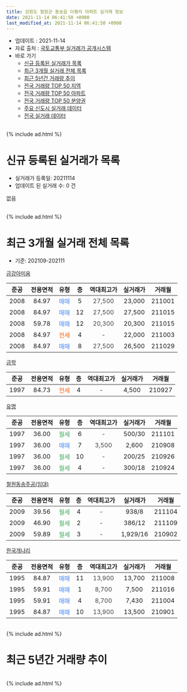 ```yaml
---
title: 강원도 철원군 동송읍 이평리 아파트 실거래 정보
date: 2021-11-14 06:41:50 +0900
last_modified_at: 2021-11-14 06:41:50 +0900
---
```


* 업데이트 : 2021-11-14
* 자료 출처 : [국토교통부 실거래가 공개시스템](http://rt.molit.go.kr)
* 바로 가기
    * [신규 등록된 실거래가 목록](#신규-등록된-실거래가-목록)
    * [최근 3개월 실거래 전체 목록](#최근-3개월-실거래-전체-목록)
    * [최근 5년간 거래량 추이](#최근-5년간-거래량-추이)
    * [전국 거래량 TOP 50 지역](https://inasie.github.io/apt-trade-info/최근-3개월-전국에서-가장-거래가-많이-발생한-지역)
    * [전국 거래량 TOP 50 아파트](https://inasie.github.io/apt-trade-info/최근-3개월-전국에서-가장-거래가-많이-발생한-아파트)
    * [전국 거래량 TOP 50 분양권](https://inasie.github.io/apt-trade-info/최근-3개월-전국에서-가장-거래가-많이-발생한-분양권)
    * [주요 신도시 실거래 데이터](https://inasie.github.io/apt-trade-info/주요-신도시)
    * [전국 실거래 데이터](https://inasie.github.io/apt-trade-info/전국)
<br>
{% include ad.html %}
<br>

# 신규 등록된 실거래가 목록
* 실거래가 등록일: 20211114
* 업데이트 된 실거래 수: 0 건

없음

<br>
{% include ad.html %}
<br>

# 최근 3개월 실거래 전체 목록
* 기준: 202109-202111


[금강아미움](https://search.naver.com/search.naver?query=%EA%B0%95%EC%9B%90%EB%8F%84+%EC%B2%A0%EC%9B%90%EA%B5%B0+%EB%8F%99%EC%86%A1%EC%9D%8D+%EC%9D%B4%ED%8F%89%EB%A6%AC+%EA%B8%88%EA%B0%95%EC%95%84%EB%AF%B8%EC%9B%80)

|준공|전용면적|유형|층|역대최고가|실거래가|거래월|
|:---:|:---:|:---:|:---:|:---:|:---:|:---:|
|2008|84.97|<span style="color:#4285f3">매매</span>|5|<span style="color:#444444">27,500</span>|23,000|211001|
|2008|84.97|<span style="color:#4285f3">매매</span>|12|<span style="color:#444444">27,500</span>|27,500|211015|
|2008|59.78|<span style="color:#4285f3">매매</span>|12|<span style="color:#444444">20,300</span>|20,300|211015|
|2008|84.97|<span style="color:#ff5a00">전세</span>|4|<span style="color:#444444">-</span>|22,000|211003|
|2008|84.97|<span style="color:#4285f3">매매</span>|8|<span style="color:#444444">27,500</span>|26,500|211029|

[금학](https://search.naver.com/search.naver?query=%EA%B0%95%EC%9B%90%EB%8F%84+%EC%B2%A0%EC%9B%90%EA%B5%B0+%EB%8F%99%EC%86%A1%EC%9D%8D+%EC%9D%B4%ED%8F%89%EB%A6%AC+%EA%B8%88%ED%95%99)

|준공|전용면적|유형|층|역대최고가|실거래가|거래월|
|:---:|:---:|:---:|:---:|:---:|:---:|:---:|
|1997|84.73|<span style="color:#ff5a00">전세</span>|4|<span style="color:#444444">-</span>|4,500|210927|

[유명](https://search.naver.com/search.naver?query=%EA%B0%95%EC%9B%90%EB%8F%84+%EC%B2%A0%EC%9B%90%EA%B5%B0+%EB%8F%99%EC%86%A1%EC%9D%8D+%EC%9D%B4%ED%8F%89%EB%A6%AC+%EC%9C%A0%EB%AA%85)

|준공|전용면적|유형|층|역대최고가|실거래가|거래월|
|:---:|:---:|:---:|:---:|:---:|:---:|:---:|
|1997|36.00|<span style="color:#34a853">월세</span>|6|<span style="color:#444444">-</span>|500/30|211101|
|1997|36.00|<span style="color:#4285f3">매매</span>|7|<span style="color:#444444">3,500</span>|2,600|210908|
|1997|36.00|<span style="color:#34a853">월세</span>|10|<span style="color:#444444">-</span>|200/25|210926|
|1997|36.00|<span style="color:#34a853">월세</span>|4|<span style="color:#444444">-</span>|300/18|210924|

[철원동송주공(임대)](https://search.naver.com/search.naver?query=%EA%B0%95%EC%9B%90%EB%8F%84+%EC%B2%A0%EC%9B%90%EA%B5%B0+%EB%8F%99%EC%86%A1%EC%9D%8D+%EC%9D%B4%ED%8F%89%EB%A6%AC+%EC%B2%A0%EC%9B%90%EB%8F%99%EC%86%A1%EC%A3%BC%EA%B3%B5%28%EC%9E%84%EB%8C%80%29)

|준공|전용면적|유형|층|역대최고가|실거래가|거래월|
|:---:|:---:|:---:|:---:|:---:|:---:|:---:|
|2009|39.56|<span style="color:#34a853">월세</span>|4|<span style="color:#444444">-</span>|938/8|211104|
|2009|46.90|<span style="color:#34a853">월세</span>|2|<span style="color:#444444">-</span>|386/12|211109|
|2009|59.89|<span style="color:#34a853">월세</span>|3|<span style="color:#444444">-</span>|1,929/16|210902|

[한국개나리](https://search.naver.com/search.naver?query=%EA%B0%95%EC%9B%90%EB%8F%84+%EC%B2%A0%EC%9B%90%EA%B5%B0+%EB%8F%99%EC%86%A1%EC%9D%8D+%EC%9D%B4%ED%8F%89%EB%A6%AC+%ED%95%9C%EA%B5%AD%EA%B0%9C%EB%82%98%EB%A6%AC)

|준공|전용면적|유형|층|역대최고가|실거래가|거래월|
|:---:|:---:|:---:|:---:|:---:|:---:|:---:|
|1995|84.87|<span style="color:#4285f3">매매</span>|11|<span style="color:#444444">13,900</span>|13,700|211008|
|1995|59.91|<span style="color:#4285f3">매매</span>|1|<span style="color:#444444">8,700</span>|7,500|211016|
|1995|59.91|<span style="color:#4285f3">매매</span>|4|<span style="color:#444444">8,700</span>|7,430|211004|
|1995|84.87|<span style="color:#4285f3">매매</span>|10|<span style="color:#444444">13,900</span>|13,500|210901|


<br>
{% include ad.html %}
<br>

# 최근 5년간 거래량 추이


<div style="width:100%;">
    <canvas id="deal_progress" height="200"></canvas>
</div>

<script>
new Chart(document.getElementById("deal_progress"), {
    type: 'line',
    data: {
        labels: ['201611','201612','201701','201702','201703','201704','201705','201706','201707','201708','201709','201710','201711','201712','201801','201802','201803','201804','201805','201806','201807','201808','201809','201810','201811','201812','201901','201902','201903','201904','201905','201906','201907','201908','201909','201910','201911','201912','202001','202002','202003','202004','202005','202006','202007','202008','202009','202010','202011','202012','202101','202102','202103','202104','202105','202106','202107','202108','202109','202110','202111'],
        datasets: [{
            label: '매매',
            pointRadius: 1,
            data: [8, 5, 0, 1, 4, 1, 7, 6, 1, 5, 4, 2, 2, 6, 6, 5, 2, 3, 5, 4, 1, 4, 3, 6, 5, 2, 6, 1, 4, 6, 1, 1, 2, 5, 1, 1, 5, 2, 2, 3, 2, 5, 5, 2, 4, 2, 4, 3, 1, 1, 1, 2, 8, 2, 10, 5, 1, 4, 2, 7, 0],
            borderColor: "rgba(255, 201, 14, 1)",
            backgroundColor: "rgba(255, 201, 14, 0.5)",
            fill: false,
            lineTension: 0
        },{
            label: '전월세',
            pointRadius: 1,
            data: [0, 4, 1, 2, 1, 0, 2, 4, 1, 2, 3, 0, 1, 0, 5, 3, 2, 1, 6, 1, 0, 2, 3, 1, 2, 3, 1, 3, 1, 2, 2, 0, 2, 2, 3, 5, 2, 3, 3, 6, 0, 1, 4, 1, 0, 1, 0, 1, 1, 1, 1, 2, 2, 2, 0, 1, 2, 3, 4, 1, 3],
            borderColor: "rgba(0, 141, 185, 1)",
            backgroundColor: "rgba(0, 141, 185, 0.5)",
            fill: false,
            lineTension: 0
        }
        ]
    },
    options: {
        responsive: true,
        title: {
            display: false
        },
        tooltips: {
            mode: 'index',
            intersect: false
        },
        hover: {
            mode: 'nearest',
            intersect: true
        },
        scales: {
            xAxes: [{
                display: true,
                scaleLabel: {
                    display: true,
                    labelString: '년/월'
                }
            }],
            yAxes: [{
                display: true,
                ticks: {
                    suggestedMin: 0,
                },
                scaleLabel: {
                    display: true,
                    labelString: '실거래 수'
                }
            }]
        }
    }
});

</script>


<br>
{% include ad.html %}
<br>

